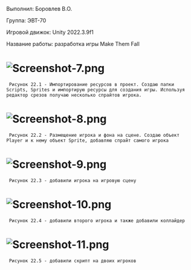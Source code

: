 Выполнил: Боровлев В.О.

Группа: ЭВТ-70

Игровой движок: Unity 2022.3.9f1

Название работы: разработка игры Make Them Fall

# ![Screenshot-7.png](https://i.postimg.cc/htxkJK7m/Screenshot-7.png)
     Рисунок 22.1 - Импортирование ресурсов в проект. Создаю папки Scripts, Sprites и импортирую ресурсы для создания игры. Используя редактор срезов получаю несколько спрайтов игрока.

# ![Screenshot-8.png](https://i.postimg.cc/TwkF8wBz/Screenshot-8.png)

     Рисунок 22.2 - Размещение игрока и фона на сцене. Создаю объект Player и к нему объект Sprite, добавляю спрайт самого игрока 
     
# ![Screenshot-9.png](https://i.postimg.cc/Prvccdy7/Screenshot-9.png)

     Рисунок 22.3 - добавили игрока на игровую сцену
     
# ![Screenshot-10.png](https://i.postimg.cc/YCcVBTyC/Screenshot-10.png)

     Рисунок 22.4 - добавили второго игрока и также добавили коллайдер
     
# ![Screenshot-11.png](https://i.postimg.cc/L51czS0G/Screenshot-11.png) 

     Рисунок 22.5 - добавили скрипт на двоих игроков
